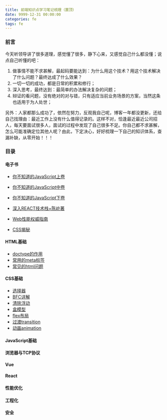 ```yaml
---
title: 前端知识点学习笔记梳理（置顶）
date: 9999-12-31 00:00:00
categories: fe
tags: fe
---
```


### 前言

今天听领导讲了很多道理，感觉懂了很多，静下心来，又感觉自己什么都没懂；说点自己听懂的吧：

1. 做事情不能不求甚解，最起码要能达到：为什么用这个技术？用这个技术解决了什么问题？最终达成了什么效果？
2. 一切一切的成功，都是日常的积累和修行；
3. 深入思考，最终达到：最简单的办法解决复杂的问题；
4. 辩证的看问题，没有绝对的对与错，只有适应当前业务场景的方案，当然这条也适用于为人处世；

另外：人家都那么成功了，依然在努力，反观我自己呢，博客一年都没更新，还给自己找理由：最近工作上没有什么值得记录的。这样不对，恰逢最近最近公司招人，每天要面试很多人，面试的过程中发现了自己很多不足。你自己都不求甚解，怎么可能准确定位其他人呢？由此，下定决心，好好梳理一下自己的知识体系，查漏补缺，从零开始！！！

### 目录

#### 电子书

- [你不知道的JavaScript上卷](https://docs.qq.com/pdf/DS21PQ0NsVUhXTnV4)

- [你不知道的JavaScript中卷](https://docs.qq.com/pdf/DS3BiQ3l3SURUVWpY)

- [你不知道的JavaScript下卷](https://docs.qq.com/pdf/DS2JGR0R1Y2hNa2h2)

- [深入REACT技术栈+陈屹著](https://docs.qq.com/pdf/DS0JjeHVkdVdkTG9a)

- [Web性能权威指南](https://docs.qq.com/pdf/DS29VcVV3emdBVXNi)

- [CSS揭秘](https://docs.qq.com/pdf/DS0hkcFRwQk9zeXZr)

#### HTML基础

- [doctype的作用](/2021/01/15/2021/html/2021-01-15-html-1/)
- [常用的meta标签](/2021/01/19/2021/html/2021-01-19-html-2/)
- [常见的html问题](/2021/01/19/2021/html/2021-01-19-html-3/)

#### CSS基础

- [选择器](/2021/01/19/2021/css/2021-01-19-css-1/)
- [BFC详解](/2021/01/20/2021/css/2021-01-20-css-2/)
- [清除浮动](/2021/01/20/2021/css/2021-01-20-css-3/)
- [盒模型](/2021/01/20/2021/css/2021-01-20-css-4/)
- [flex布局](/2021/01/20/2021/css/2021-01-20-css-5/)
- [过渡transition](/2021/01/20/2021/css/2021-01-20-css-6/)
- [动画animation](/2021/01/20/2021/css/2021-01-20-css-7/)

#### JavaScript基础

#### 浏览器与TCP协议

#### Vue

#### React

#### 性能优化

#### 工程化

#### 安全

